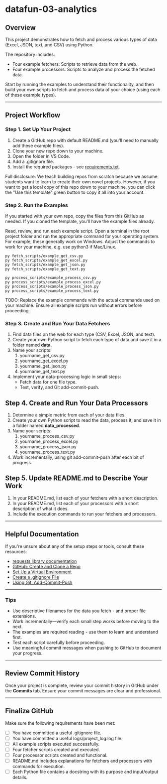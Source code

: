 # datafun-03-analytics

## Overview
This project demonstrates how to fetch and process various types of 
data (Excel, JSON, text, and CSV) using Python. 

The repository includes:

- Four example fetchers: Scripts to retrieve data from the web.
- Four example processors: Scripts to analyze and process the fetched data.

Start by running the examples to understand their functionality, and then build your own scripts to fetch and process data of your choice (using each of these example types).

---
## Project Workflow

### Step 1. Set Up Your Project
1. Create a GitHub repo with default README.md (you'll need to manually add these example files).
2. Clone your new repo down to your machine. 
3. Open the folder in VS Code.
4. Add a .gitignore file.
5. Install the required packages - see [requirements.txt](requirements.txt).

Full disclosure: We teach building repos from scratch because we assume students want to learn to create their own novel projects. 
However, if you want to get a local copy of this repo down to your machine, you can click the "Use this template" green button to copy it all into your account.  

### Step 2. Run the Examples
If you started with your own repo, copy the files from this GitHub as needed. 
If you cloned the template, you'll have the example files already. 

Read, review, and run each example script. 
Open a terminal in the root project folder and run the appropriate 
command for your operating system. 
For example, these generally work on Windows. 
Adjust the commands to work for your machine, 
e.g. use python3 if Mac/Linux. 

```shell
py fetch_scripts/example_get_csv.py
py fetch_scripts/example_get_excel.py
py fetch_scripts/example_get_json.py
py fetch_scripts/example_get_text.py

py process_scripts/example_process_csv.py
py process_scripts/example_process_excel.py
py process_scripts/example_process_json.py
py process_scripts/example_process_text.py

```

TODO: Replace the example commands with the actual commands used on your machine.
Ensure all example scripts run without errors before proceeding.
 
### Step 3. Create and Run Your Data Fetchers
1. Find data files on the web for each type (CSV, Excel, JSON, and text).  
2. Create your own Python script to fetch each type of data and save it in a folder named **data**.
3. Name your scripts:
   1. yourname_get_csv.py
   2. yourname_get_excel.py
   3. yourname_get_json.py
   4. yourname_get_text.py
4. Implement your data-processing logic in small steps:
   - Fetch data for one file type.
   - Test, verify, and Git add-commit-push.
  
## Step 4. Create and Run Your Data Processors
1. Determine a simple metric from each of your data files.  
2. Create your own Python script to read the data, process it, and save it in a folder named **data_processed**.
3. Name your scripts:
   1. yourname_process_csv.py
   2. yourname_process_excel.py
   3. yourname_process_json.py
   4. yourname_process_text.py
4. Work incrementally, using git add-commit-push after each bit of progress. 

## Step 5. Update README.md to Describe Your Work
1. In your README.md, list each of your fetchers with a short description.
2. In your README.md, list each of your processors with a short description of what it does. 
3. Include the execution commands to run your fetchers and processors. 

---

## Helpful Documentation
If you're unsure about any of the setup steps or tools, consult these resources:
- [requests library documentation](https://docs.python-requests.org)
- [GitHub: Create and Clone a Repo](prereqs/01-CreateAndClone.md)
- [Set Up a Virtual Environment](docs/02-SetUpVirtualEnv.md)
- [Create a .gitignore File](docs/03-CreateGitIgnore.md)
- [Using Git: Add-Commit-Push](docs/04-GitAddCommitPush.md)

---

### Tips
- Use descriptive filenames for the data you fetch - and proper file extensions.
- Work incrementally—verify each small step works before moving to the next.
- The examples are required reading - use them to learn and understand first. 
- Test each script carefully before proceeding.
- Use meaningful commit messages when pushing to GitHub to document your progress.

---
## Review Commit History
Once your project is complete, review your commit history in GitHub under the **Commits** tab. 
Ensure your commit messages are clear and professional.

---
## Finalize GitHub

Make sure the following requirements have been met:

- [ ] You have committed a useful .gitignore file.
- [ ] You have committed a useful logs/project_log.log file. 
- [ ] All example scripts executed successfully.
- [ ] Four fetcher scripts created and executed.
- [ ] Four processor scripts created and functional.
- [ ] README.md includes explanations for fetchers and processors with commands for execution.
- [ ] Each Python file contains a docstring with its purpose and input/output details.

